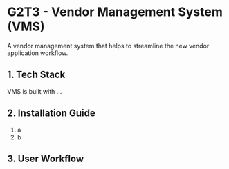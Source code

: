 # G2T3 - Vendor Management System (VMS)
A vendor management system that helps to streamline the new vendor application workflow. 

## 1. Tech Stack
VMS is built with ...

## 2. Installation Guide
1. a
2. b

## 3. User Workflow
